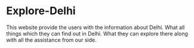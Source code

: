 # Explore-Delhi
This website provide the users with the information about Delhi. What all things which they can find out in Delhi. What they can explore there along with all the assistance from our side.
